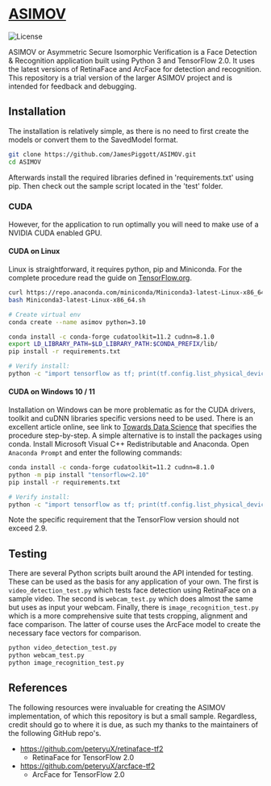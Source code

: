 # [ASIMOV](https://github.com/JamesPiggott/ASIMOV)

![License](https://img.shields.io/github/license/JamesPiggott/ASIMOV)

ASIMOV or Asymmetric Secure Isomorphic Verification is a Face Detection & Recognition application built using Python 3 and TensorFlow 2.0. It uses the latest versions of RetinaFace and ArcFace for detection and recognition. This repository is a trial version of the larger ASIMOV project and is intended for feedback and debugging.

## Installation

The installation is relatively simple, as there is no need to first create the models or convert them to the SavedModel format. 

```bash
git clone https://github.com/JamesPiggott/ASIMOV.git
cd ASIMOV
```

Afterwards install the required libraries defined in 'requirements.txt' using pip. Then check out the sample script 
located in the 'test' folder.

### CUDA

However, for the application to run optimally you will need to make use of a NVIDIA CUDA enabled GPU.  

#### CUDA on Linux

Linux is straightforward, it requires python, pip and Miniconda. For the complete procedure read the guide on [TensorFlow.org](https://www.tensorflow.org/install/pip).

```bash
curl https://repo.anaconda.com/miniconda/Miniconda3-latest-Linux-x86_64.sh -o Miniconda3-latest-Linux-x86_64.sh
bash Miniconda3-latest-Linux-x86_64.sh

# Create virtual env
conda create --name asimov python=3.10
```

```bash
conda install -c conda-forge cudatoolkit=11.2 cudnn=8.1.0
export LD_LIBRARY_PATH=$LD_LIBRARY_PATH:$CONDA_PREFIX/lib/
pip install -r requirements.txt

# Verify install:
python -c "import tensorflow as tf; print(tf.config.list_physical_devices('GPU'))"
```

#### CUDA on Windows 10 / 11

Installation on Windows can be more problematic as for the CUDA drivers, toolkit and cuDNN libraries specific versions need to be used. There is an excellent article online, see link to [Towards Data Science](https://towardsdatascience.com/setting-up-tensorflow-gpu-with-cuda-and-anaconda-onwindows-2ee9c39b5c44) that specifies the procedure step-by-step. A simple alternative is to install the packages using conda. Install Microsoft Visual C++ Redistributable and Anaconda. Open `Anaconda Prompt` and enter the following commands:

```bash
conda install -c conda-forge cudatoolkit=11.2 cudnn=8.1.0
python -m pip install "tensorflow<2.10"
pip install -r requirements.txt

# Verify install:
python -c "import tensorflow as tf; print(tf.config.list_physical_devices('GPU'))"
```

Note the specific requirement that the TensorFlow version should not exceed 2.9.

## Testing

There are several Python scripts built around the API intended for testing. These can be used as the basis for any 
application of your own. The first is `video_detection_test.py` which tests face detection using RetinaFace on a 
sample video. The second is `webcam_test.py` which does almost the same but uses as input your webcam. Finally, there 
is `image_recognition_test.py` which is a more comprehensive suite that tests cropping, alignment and face comparison. The latter of course uses the ArcFace model to create the necessary face vectors for comparison.

```bash
python video_detection_test.py
python webcam_test.py
python image_recognition_test.py
```

## References

The following resources were invaluable for creating the ASIMOV implementation, of which this repository is but a small 
sample. Regardless, credit should go to where it is due, as such my thanks to the maintainers of the following 
GitHub repo's.

- https://github.com/peteryuX/retinaface-tf2
    - RetinaFace for TensorFlow 2.0
- https://github.com/peteryuX/arcface-tf2
    - ArcFace for TensorFlow 2.0
